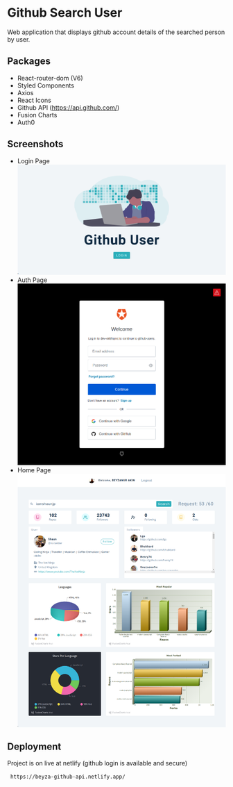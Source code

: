 
# Github Search User 
Web application that displays github account details of the searched person by user.
## Packages
 - React-router-dom (V6)
 - Styled Components
 - Axios
 - React Icons
 - Github API (https://api.github.com/)
 - Fusion Charts
 - Auth0




## Screenshots
 - Login Page
![Login page](login-page.png)
 - Auth Page
![Auth page](auth-page.png)
 - Home Page
![Home page](homepage.png)


## Deployment

Project is on live at netlify (github login is available and secure)

```bash
 https://beyza-github-api.netlify.app/
```

